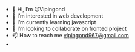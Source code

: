 - 👋 Hi, I’m @Vipingond
- 👀 I’m interested in web development
- 🌱 I’m currently learning javascript
- 💞️ I’m looking to collaborate on fronted project
- 📫 How to reach me vipingond967@gmail.com
- 

<!---
Vipingond/Vipingond is a ✨ special ✨ repository because its `README.md` (this file) appears on your GitHub profile.
You can click the Preview link to take a look at your changes.
--->
